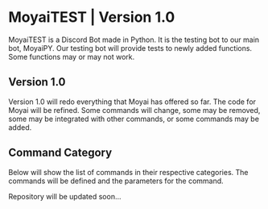# MoyaiTEST | Version 1.0 
MoyaiTEST is a Discord Bot made in Python. It is the testing bot to our main bot, MoyaiPY. Our testing bot will provide tests to newly added functions. Some functions may or may not work.

## Version 1.0
Version 1.0 will redo everything that Moyai has offered so far. The code for Moyai will be refined. Some commands will change, some may be removed, some may be integrated with other commands, or some commands may be added.

## Command Category
Below will show the list of commands in their respective categories. The commands will be defined and the parameters for the command.

Repository will be updated soon...
